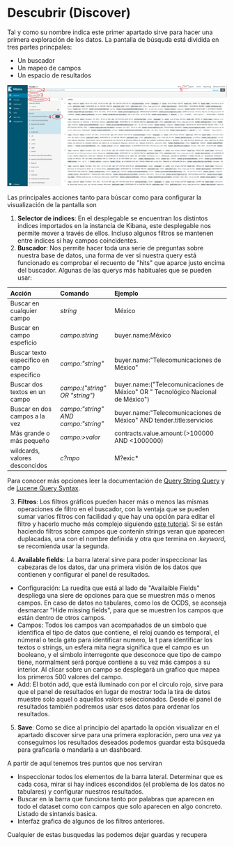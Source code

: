 # Descubrir (Discover)

Tal y como su nombre indica este primer apartado sirve para hacer una primera exploración de los datos. La pantalla de búsquda está dividida en tres partes princpales:
* Un buscador 
* Un mapeo de campos 
* Un espacio de resultados

!["Discover"](discover.png "Discover")

Las principales acciones tanto para búscar como para configurar la visualización de la pantalla son
1. **Selector de indices**: En el desplegable se encuentran los distintos indices importados en la instancia de Kibana, este desplegable nos permite mover a través de ellos. Incluso algunos filtros se mantenen entre indices si hay campos coincidentes. 
2. **Buscador**: Nos permite hacer toda una serie de preguntas sobre nuestra base de datos, una forma de ver si nuestra query está funcionado es comprobar el recuento de "hits" que aparce justo encima del buscador. Algunas de las querys más habituales que se pueden usar:   

| Acción | Comando | Ejemplo |
|:--|:--|:--|
| Buscar en cualquier campo | *string* | México |
| Buscar en campo espeficio | *campo:string* | buyer.name:México |
| Buscar texto especifico en campo especifico | *campo:"string"* | buyer.name:"Telecomunicaciones de México" |
| Buscar dos textos en un campo | *campo:("string" OR "string")* | buyer.name:("Telecomunicaciones de México" OR " Tecnológico Nacional de México") |
| Buscar en dos campos a la vez | *campo:"string" AND campo:"string"* | buyer.name:"Telecomunicaciones de México" AND tender.title:servicios |
| Más grande o más pequeño | *campo:>valor* | contracts.value.amount:(>100000 AND <1000000) |
| wildcards, valores desconcidos | *c?mpo* | M?exic* |

Para conocer más opciones leer la documentación de [Query String Query](https://www.elastic.co/guide/en/elasticsearch/reference/6.x/query-dsl-query-string-query.html#query-string-syntax) y de [Lucene Query Syntax](https://www.elastic.co/guide/en/kibana/6.x/lucene-query.html).

3. **Filtros**: Los filtros gráficos pueden hacer más o menos las mismas operaciones de filtro en el buscador, con la ventaja que se pueden sumar varios filtros con facilidad y que hay una opción para editar el filtro y hacerlo mucho más complejo siguiendo [este tutorial](https://www.elastic.co/guide/en/elasticsearch/reference/6.x/query-filter-context.html). Si se están haciendo filtros sobre campos que contenin strings veran que aparecen duplacadas, una con el nombre definida y otra que termina en *.keyword*, se recomienda usar la segunda. 

4. **Available fields**: La barra lateral sirve para poder inspeccionar las cabezaras de los datos, dar una primera visión de los datos que contienen y configurar el panel de resultados. 
* Configuración: La ruedita que está al lado de "Availaible Fields" despliega una siere de opciones para que se muestren más o menos campos. En caso de datos no tabulares, como los de OCDS, se aconseja desmarcar "Hide missing fields", para que se muestren los campos que están dentro de otros campos. 
* Campos: Todos los campos van acompañados de un simbolo que identifica el tipo de datos que contiene, el reloj cuando es temporal, el númeral o tecla gato para identificar numero, la t para identificar los textos o strings, un esfera mita negra significa que el campo es un booleano, y el simbolo interregonte que desconoce que tipo de campo tiene, normalment será porque contiene a su vez más campos a su interior. Al clicar sobre un campo se desplegará un grafico que mapea los primeros 500 valores del campo. 
* Add: El botón add, que está iluminado con por el circulo rojo, sirve para que el panel de resultados en lugar de mostrar toda la tira de datos muestre solo aquel o aquellos valors seleccionados. Desde el panel de resultados también podremos usar esos datos para ordenar los resultados. 

5. **Save**: Como se dice al principio del apartado la opción visualizar en el apartado discover sirve para una primera exploración, pero una vez ya conseguimos los resultados deseados podemos guardar esta búsqueda para graficarla o mandarla a un dashboard. 

A partir de aquí tenemos tres puntos que nos serviran
- Inspeccionar todos los elementos de la barra lateral. Determinar que es cada cosa, mirar si hay indices escondidos (el problema de los datos no tabulares) y configurar nuestros resultados. 
- Buscar en la barra que funciona tanto por palabras que aparecen en todo el dataset como con campos que solo aparecen en algo concreto. Listado de sintanxis basica. 
- Interfaz grafica de algunos de los filtros anteriores. 

Cualquier de estas busquedas las podemos dejar guardas y recupera
